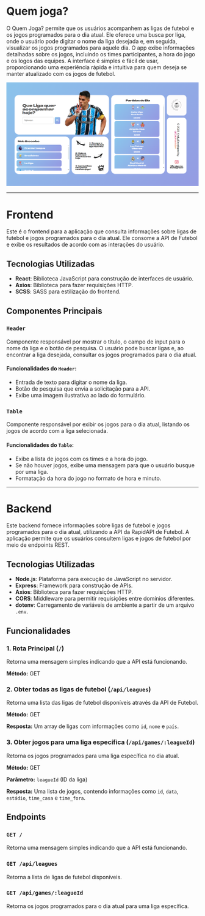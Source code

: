 <h1>Quem joga?</h1>
<p>O Quem Joga? permite que os usuários acompanhem as ligas de futebol e os jogos programados para o dia atual. Ele oferece uma busca por liga, onde o usuário pode digitar o nome da liga desejada e, em seguida, visualizar os jogos programados para aquele dia. O app exibe informações detalhadas sobre os jogos, incluindo os times participantes, a hora do jogo e os logos das equipes. A interface é simples e fácil de usar, proporcionando uma experiência rápida e intuitiva para quem deseja se manter atualizado com os jogos de futebol.</p>

<img src="https://github.com/Caiorossi00/QuemJoga/blob/main/QuemJoga.png?raw=true" alt="Interface do app quem joga" />

<hr>

<h1>Frontend</h1>
  <p>Este é o frontend para a aplicação que consulta informações sobre ligas de futebol e jogos programados para o dia atual. Ele consome a API de Futebol e exibe os resultados de acordo com as interações do usuário.</p>

  <h2>Tecnologias Utilizadas</h2>
  <ul>
    <li><strong>React</strong>: Biblioteca JavaScript para construção de interfaces de usuário.</li>
    <li><strong>Axios</strong>: Biblioteca para fazer requisições HTTP.</li>
    <li><strong>SCSS</strong>: SASS para estilização do frontend.</li>
  </ul>

  <h2>Componentes Principais</h2>

  <h3><code>Header</code></h3>
  <p>Componente responsável por mostrar o título, o campo de input para o nome da liga e o botão de pesquisa. O usuário pode buscar ligas e, ao encontrar a liga desejada, consultar os jogos programados para o dia atual.</p>

  <h4>Funcionalidades do <code>Header</code>:</h4>
  <ul>
    <li>Entrada de texto para digitar o nome da liga.</li>
    <li>Botão de pesquisa que envia a solicitação para a API.</li>
    <li>Exibe uma imagem ilustrativa ao lado do formulário.</li>
  </ul>

  <h3><code>Table</code></h3>
  <p>Componente responsável por exibir os jogos para o dia atual, listando os jogos de acordo com a liga selecionada.</p>

  <h4>Funcionalidades do <code>Table</code>:</h4>
  <ul>
    <li>Exibe a lista de jogos com os times e a hora do jogo.</li>
    <li>Se não houver jogos, exibe uma mensagem para que o usuário busque por uma liga.</li>
    <li>Formatação da hora do jogo no formato de hora e minuto.</li>
  </ul>

<hr>

<h1>Backend</h1>
<p>Este backend fornece informações sobre ligas de futebol e jogos programados para o dia atual, utilizando a API da RapidAPI de Futebol. A aplicação permite que os usuários consultem ligas e jogos de futebol por meio de endpoints REST.</p>

  <h2>Tecnologias Utilizadas</h2>
  <ul>
    <li><strong>Node.js</strong>: Plataforma para execução de JavaScript no servidor.</li>
    <li><strong>Express</strong>: Framework para construção de APIs.</li>
    <li><strong>Axios</strong>: Biblioteca para fazer requisições HTTP.</li>
    <li><strong>CORS</strong>: Middleware para permitir requisições entre domínios diferentes.</li>
    <li><strong>dotenv</strong>: Carregamento de variáveis de ambiente a partir de um arquivo <code>.env</code>.</li>
  </ul>

  <h2>Funcionalidades</h2>

  <h3>1. Rota Principal (<code>/</code>)</h3>
  <p>Retorna uma mensagem simples indicando que a API está funcionando.</p>
  <p><strong>Método:</strong> GET</p>

  <h3>2. Obter todas as ligas de futebol (<code>/api/leagues</code>)</h3>
  <p>Retorna uma lista das ligas de futebol disponíveis através da API de Futebol.</p>
  <p><strong>Método:</strong> GET</p>
  <p><strong>Resposta:</strong> Um array de ligas com informações como <code>id</code>, <code>nome</code> e <code>país</code>.</p>

  <h3>3. Obter jogos para uma liga específica (<code>/api/games/:leagueId</code>)</h3>
  <p>Retorna os jogos programados para uma liga específica no dia atual.</p>
  <p><strong>Método:</strong> GET</p>
  <p><strong>Parâmetro:</strong> <code>leagueId</code> (ID da liga)</p>
  <p><strong>Resposta:</strong> Uma lista de jogos, contendo informações como <code>id</code>, <code>data</code>, <code>estádio</code>, <code>time_casa</code> e <code>time_fora</code>.</p>

  <h2>Endpoints</h2>

  <h3><code>GET /</code></h3>
  <p>Retorna uma mensagem simples indicando que a API está funcionando.</p>

  <h3><code>GET /api/leagues</code></h3>
  <p>Retorna a lista de ligas de futebol disponíveis.</p>

  <h3><code>GET /api/games/:leagueId</code></h3>
  <p>Retorna os jogos programados para o dia atual para uma liga específica.</p>
